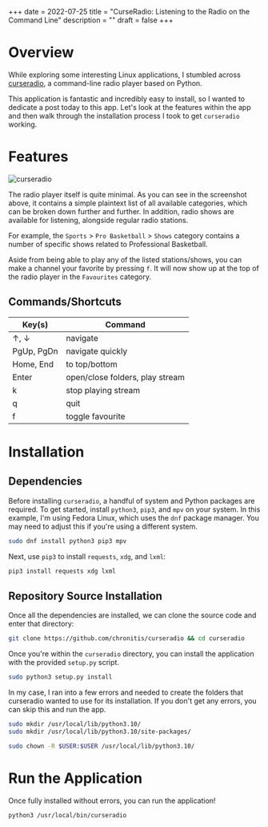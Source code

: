 +++
date = 2022-07-25
title = "CurseRadio: Listening to the Radio on the Command Line"
description = ""
draft = false
+++

# Overview

While exploring some interesting Linux applications, I stumbled across
[curseradio](https://github.com/chronitis/curseradio), a command-line radio
player based on Python.

This application is fantastic and incredibly easy to install, so I wanted to
dedicate a post today to this app. Let's look at the features within the app and
then walk through the installation process I took to get `curseradio` working.

# Features

![curseradio](https://img.cleberg.net/blog/20220725-curseradio/curseradio.png)

The radio player itself is quite minimal. As you can see in the screenshot
above, it contains a simple plaintext list of all available categories, which
can be broken down further and further. In addition, radio shows are available
for listening, alongside regular radio stations.

For example, the `Sports` > `Pro Basketball` > `Shows` category contains a
number of specific shows related to Professional Basketball.

Aside from being able to play any of the listed stations/shows, you can make a
channel your favorite by pressing `f`. It will now show up at the top of the
radio player in the `Favourites` category.

## Commands/Shortcuts

| Key(s)     | Command                         |
| ---------- | ------------------------------- |
| ↑, ↓       | navigate                        |
| PgUp, PgDn | navigate quickly                |
| Home, End  | to top/bottom                   |
| Enter      | open/close folders, play stream |
| k          | stop playing stream             |
| q          | quit                            |
| f          | toggle favourite                |

# Installation

## Dependencies

Before installing `curseradio`, a handful of system and Python packages are
required. To get started, install `python3`, `pip3`, and `mpv` on your system.
In this example, I'm using Fedora Linux, which uses the `dnf` package manager.
You may need to adjust this if you're using a different system.

```sh
sudo dnf install python3 pip3 mpv
```

Next, use `pip3` to install `requests`, `xdg`, and `lxml`:

```sh
pip3 install requests xdg lxml
```

## Repository Source Installation

Once all the dependencies are installed, we can clone the source code and enter
that directory:

```sh
git clone https://github.com/chronitis/curseradio && cd curseradio
```

Once you're within the `curseradio` directory, you can install the application
with the provided `setup.py` script.

```sh
sudo python3 setup.py install
```

In my case, I ran into a few errors and needed to create the folders that
curseradio wanted to use for its installation. If you don't get any errors, you
can skip this and run the app.

```sh
sudo mkdir /usr/local/lib/python3.10/
sudo mkdir /usr/local/lib/python3.10/site-packages/
```

```sh
sudo chown -R $USER:$USER /usr/local/lib/python3.10/
```

# Run the Application

Once fully installed without errors, you can run the application!

```sh
python3 /usr/local/bin/curseradio
```
